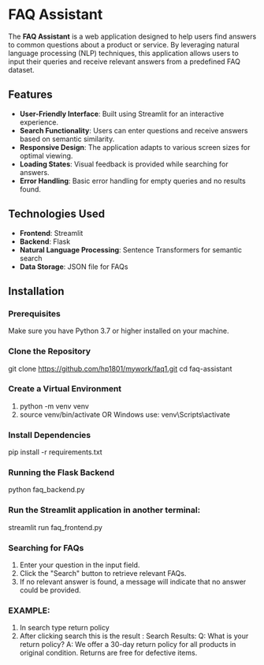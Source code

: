 # FAQ Assistant

The **FAQ Assistant** is a web application designed to help users find answers to common questions about a product or service. By leveraging natural language processing (NLP) techniques, this application allows users to input their queries and receive relevant answers from a predefined FAQ dataset.

## Features

- **User-Friendly Interface**: Built using Streamlit for an interactive experience.
- **Search Functionality**: Users can enter questions and receive answers based on semantic similarity.
- **Responsive Design**: The application adapts to various screen sizes for optimal viewing.
- **Loading States**: Visual feedback is provided while searching for answers.
- **Error Handling**: Basic error handling for empty queries and no results found.

## Technologies Used

- **Frontend**: Streamlit
- **Backend**: Flask
- **Natural Language Processing**: Sentence Transformers for semantic search
- **Data Storage**: JSON file for FAQs

## Installation

### Prerequisites

Make sure you have Python 3.7 or higher installed on your machine.

### Clone the Repository

git clone https://github.com/hp1801/mywork/faq1.git
cd faq-assistant


### Create a Virtual Environment

1. python -m venv venv
2. source venv/bin/activate OR Windows use: venv\Scripts\activate


### Install Dependencies

pip install -r requirements.txt
### Running the Flask Backend

python faq_backend.py

### Run the Streamlit application in another terminal:
streamlit run faq_frontend.py

### Searching for FAQs

1. Enter your question in the input field.
2. Click the "Search" button to retrieve relevant FAQs.
3. If no relevant answer is found, a message will indicate that no answer could be provided.


### EXAMPLE:
 1. In search type return policy
 2. After clicking search this is the result :
    Search Results:
    Q: What is your return policy?
    A: We offer a 30-day return policy for all products in original condition. Returns are free for defective items.
